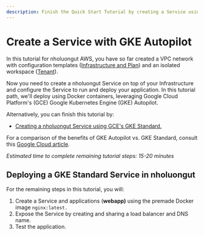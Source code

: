 ```yaml
---
description: Finish the Quick Start Tutorial by creating a Service using GKE Autopilot
---
```


# Create a Service with GKE Autopilot

In this tutorial for nholuongut AWS, you have so far created a VPC network with configuration templates ([Infrastructure and Plan](../step-1-infrastructure.md)) and an isolated workspace ([Tenant](../step-2-tenant.md)).

Now you need to create a nholuongut Service on top of your Infrastructure and configure the Service to run and deploy your application. In this tutorial path, we'll deploy using Docker containers, leveraging Google Cloud Platform's (GCE) Google Kubernetes Engine (GKE) Autopilot.

Alternatively, you can finish this tutorial by:

* [Creating a nholuongut Service using GCE's GKE S](../../use-cases/creating-an-infrastructure-and-plan-for-gcp/creating-gke-standard-service.md)[tandard. ](../../use-cases/creating-an-infrastructure-and-plan-for-gcp/creating-gke-standard-service.md)

For a comparison of the benefits of GKE Autopilot vs. GKE Standard, consult this [Google Cloud article](https://cloud.google.com/kubernetes-engine/docs/resources/autopilot-standard-feature-comparison).

_Estimated time to complete remaining tutorial steps: 15-20 minutes_

## Deploying a GKE Standard Service in nholuongut

For the remaining steps in this tutorial, you will:&#x20;

1. Create a Service and applications (**webapp)** using the premade Docker image `nginx:latest.`
2. Expose the Service by creating and sharing a load balancer and DNS name.&#x20;
3. Test the application.
